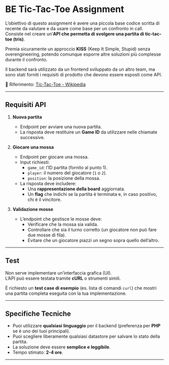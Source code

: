 # BE Tic-Tac-Toe Assignment

L’obiettivo di questo assignment è avere una piccola base codice scritta di recente da valutare e da usare come base per un confronto in call.  
Consiste nel creare un’**API che permetta di svolgere una partita di tic-tac-toe (tris)**.

Premia sicuramente un approccio **KISS** (Keep It Simple, Stupid) senza overengineering, potendo comunque esporre altre soluzioni più complesse durante il confronto.  

Il backend sarà utilizzato da un frontend sviluppato da un altro team, ma sono stati forniti i requisiti di prodotto che devono essere esposti come API.

📖 Riferimento: [Tic-Tac-Toe - Wikipedia](https://en.wikipedia.org/wiki/Tic-tac-toe)

---

## Requisiti API

1. **Nuova partita**
    - Endpoint per avviare una nuova partita.
    - La risposta deve restituire un **Game ID** da utilizzare nelle chiamate successive.

2. **Giocare una mossa**
    - Endpoint per giocare una mossa.
    - Input richiesti:
        - `game_id`: l’ID partita (fornito al punto 1).
        - `player`: il numero del giocatore (`1` o `2`).
        - `position`: la posizione della mossa.
    - La risposta deve includere:
        - Una **rappresentazione della board** aggiornata.
        - Un **flag** che indichi se la partita è terminata e, in caso positivo, chi è il vincitore.

3. **Validazione mosse**
    - L’endpoint che gestisce le mosse deve:
        - Verificare che la mossa sia valida.
        - Controllare che sia il turno corretto (un giocatore non può fare due mosse di fila).
        - Evitare che un giocatore piazzi un segno sopra quello dell’altro.

---

## Test

Non serve implementare un’interfaccia grafica (UI).  
L’API può essere testata tramite **cURL** o strumenti simili.

È richiesto un **test case di esempio** (es. lista di comandi `curl`) che mostri una partita completa eseguita con la tua implementazione.

---

## Specifiche Tecniche

- Puoi utilizzare **qualsiasi linguaggio** per il backend (preferenza per **PHP** se è uno dei tuoi principali).
- Puoi scegliere liberamente qualsiasi datastore per salvare lo stato della partita.
- La soluzione deve essere **semplice e leggibile**.
- Tempo stimato: **2-4 ore**.
---
